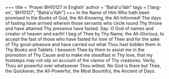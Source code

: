 +++
title = 'Prayer BH10127 in English'
author = "Bahá'u'lláh"
tags = ['lang-en', 'BH10127', "Bahá'u'lláh"]
+++
In the Name of Him Who hath been promised in the Books of God, the All-Knowing, the All-Informed!  The days of fasting have arrived wherein those servants who circle round Thy throne and have attained Thy presence have fasted.  Say: O God of names and creator of heaven and earth!  I beg of Thee by Thy Name, the All-Glorious, to accept the fast of those who have fasted for love of Thee and for the sake of Thy good-pleasure and have carried out what Thou hast bidden them in Thy Books and Tablets.  I beseech Thee by them to assist me in the promotion of Thy Cause and to make me steadfast in Thy love, that my footsteps may not slip on account of the clamor of Thy creatures. Verily, Thou art powerful over whatsoever Thou willest.  No God is there but Thee, the Quickener, the All-Powerful, the Most Bountiful, the Ancient of Days.

